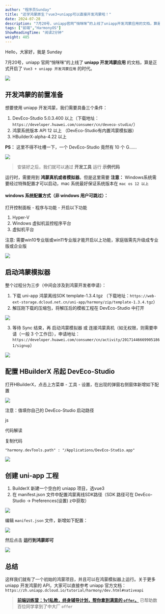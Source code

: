 ```yaml
---
author: "程序员Sunday"
title: "还学鸿蒙原生？vue3+uniapp可以直接开发鸿蒙啦！"
date: 2024-07-28
description: "7月20号，uniapp官网“悄咪咪”的上线了uniapp开发鸿蒙应用的文档，算是正式开启了Vue3+uniapp开发鸿蒙应用的时代！"
tags: ["前端","HarmonyOS"]
ShowReadingTime: "阅读2分钟"
weight: 485
---
```

Hello，大家好，我是 Sunday

7月20号，uniapp 官网“悄咪咪”的上线了 **uniapp 开发鸿蒙应用** 的文档，算是正式开启了 `Vue3 + uniapp 开发鸿蒙应用` 的时代。

![](https://p9-xtjj-sign.byteimg.com/tos-cn-i-73owjymdk6/6e22b98abd4147628241ef01084e367f~tplv-73owjymdk6-jj-mark-v1:0:0:0:0:5o6Y6YeR5oqA5pyv56S-5Yy6IEAg56iL5bqP5ZGYU3VuZGF5:q75.awebp?rk3s=f64ab15b&x-expires=1727589473&x-signature=QpOWJGNg8WyrDMLKx29sruyOpmw%3D)

开发鸿蒙的前置准备
---------

想要使用 uniapp 开发鸿蒙，我们需要具备三个条件：

1.  DevEco-Studio 5.0.3.400 以上（下载地址：`https://developer.huawei.com/consumer/cn/deveco-studio/`）
2.  鸿蒙系统版本 API 12 以上 （DevEco-Studio有内置鸿蒙模拟器）
3.  HBuilderX-alpha-4.22 以上

**PS：** 这里不得不吐槽一下，一个 DevEco-Studio 竟然有 10 个 G......

![](https://p9-xtjj-sign.byteimg.com/tos-cn-i-73owjymdk6/14f28cfaf9f645a7a5b3a5625f6bdef7~tplv-73owjymdk6-jj-mark-v1:0:0:0:0:5o6Y6YeR5oqA5pyv56S-5Yy6IEAg56iL5bqP5ZGYU3VuZGF5:q75.awebp?rk3s=f64ab15b&x-expires=1727589473&x-signature=KaX20ym45qBeRWb8griyWzU6RWA%3D)

> 安装好之后，我们就可以通过 **开发工具** 运行 **示例代码**

运行时，需要用到 **鸿蒙真机或者模拟器**。但是这里需要 **注意：** Windows系统需要经过特殊配置才可以启动，mac 系统最好保证系统版本在 `mac os 12 以上`

#### windows 系统配置方式（非 windows 用户可跳过）：

打开控制面板 - 程序与功能 - 开启以下功能

1.  Hyper-V
2.  Windows 虚拟机监控程序平台
3.  虚拟机平台

注意: 需要win10专业版或win11专业版才能开启以上功能，家庭版需先升级成专业版或企业版

![](https://p9-xtjj-sign.byteimg.com/tos-cn-i-73owjymdk6/aa903a43d8974748b09074aba03e371b~tplv-73owjymdk6-jj-mark-v1:0:0:0:0:5o6Y6YeR5oqA5pyv56S-5Yy6IEAg56iL5bqP5ZGYU3VuZGF5:q75.awebp?rk3s=f64ab15b&x-expires=1727589473&x-signature=K0eASiZ1NfOTijLLxGXg4%2Bt6noM%3D)

启动鸿蒙模拟器
-------

整个过程分为三步（中间会涉及到鸿蒙开发者申请）：

1.  下载 uni-app 鸿蒙离线SDK template-1.3.4.tgz （下载地址：`https://web-ext-storage.dcloud.net.cn/uni-app/harmony/zip/template-1.3.4.tgz`）
2.  解压刚下载的压缩包，将解压后的模板工程在 DevEco-Studio 中打开

![](https://p9-xtjj-sign.byteimg.com/tos-cn-i-73owjymdk6/76eddfb09d04417c9ef9db3ae1a3e767~tplv-73owjymdk6-jj-mark-v1:0:0:0:0:5o6Y6YeR5oqA5pyv56S-5Yy6IEAg56iL5bqP5ZGYU3VuZGF5:q75.awebp?rk3s=f64ab15b&x-expires=1727589473&x-signature=%2FUtrQQm%2BORaMmfG53KxkwoV1S5g%3D)

3.  等待 Sync 结束，再 启动鸿蒙模拟器 或 连接鸿蒙真机（如无权限，则需要申请（一般 3 个工作日），申请地址：`https://developer.huawei.com/consumer/cn/activity/201714466699051861/signup`）

![](https://p9-xtjj-sign.byteimg.com/tos-cn-i-73owjymdk6/cc35d41ba9814642af74a035cf50c4aa~tplv-73owjymdk6-jj-mark-v1:0:0:0:0:5o6Y6YeR5oqA5pyv56S-5Yy6IEAg56iL5bqP5ZGYU3VuZGF5:q75.awebp?rk3s=f64ab15b&x-expires=1727589473&x-signature=hvHubjVe4jOpkGht4%2BBdwGg7jjU%3D)

配置 HBuilderX 吊起 DevEco-Studio
-----------------------------

打开HBuilderX，点击上方菜单 - 工具 - 设置，在出现的弹窗右侧窗体新增如下配置

![](https://p9-xtjj-sign.byteimg.com/tos-cn-i-73owjymdk6/cf7b84658edf42a4a371e768d0f2ea90~tplv-73owjymdk6-jj-mark-v1:0:0:0:0:5o6Y6YeR5oqA5pyv56S-5Yy6IEAg56iL5bqP5ZGYU3VuZGF5:q75.awebp?rk3s=f64ab15b&x-expires=1727589473&x-signature=XjDqWmfLbUWR2OT%2Fx%2Fi6Ok%2FKeoM%3D)

注意：值填你自己的 DevEco-Studio 启动路径

js

 代码解读

复制代码

`"harmony.devTools.path" : "/Applications/DevEco-Studio.app"`

![](https://p9-xtjj-sign.byteimg.com/tos-cn-i-73owjymdk6/14163e6eb9c74cda8c353efc00ff7798~tplv-73owjymdk6-jj-mark-v1:0:0:0:0:5o6Y6YeR5oqA5pyv56S-5Yy6IEAg56iL5bqP5ZGYU3VuZGF5:q75.awebp?rk3s=f64ab15b&x-expires=1727589473&x-signature=VqeOIPMS6eJt1BnWm8wt5iTUkvQ%3D)

创建 uni-app 工程
-------------

1.  BuilderX 新建一个空白的 uniapp 项目，选vue3
2.  在 manifest.json 文件中配置鸿蒙离线SDK路径（SDK 路径可在 DevEco-Studio -> Preferences(设置) z中获取）

![](https://p9-xtjj-sign.byteimg.com/tos-cn-i-73owjymdk6/b3c69753ecea47898d1243894c8f59f7~tplv-73owjymdk6-jj-mark-v1:0:0:0:0:5o6Y6YeR5oqA5pyv56S-5Yy6IEAg56iL5bqP5ZGYU3VuZGF5:q75.awebp?rk3s=f64ab15b&x-expires=1727589473&x-signature=zqBqcD5EdgXhkxBK7qXNF4lJStE%3D)

编辑 `manifest.json` 文件，新增如下配置：

![](https://p9-xtjj-sign.byteimg.com/tos-cn-i-73owjymdk6/28299a57744d4880b20a9a7628f104dc~tplv-73owjymdk6-jj-mark-v1:0:0:0:0:5o6Y6YeR5oqA5pyv56S-5Yy6IEAg56iL5bqP5ZGYU3VuZGF5:q75.awebp?rk3s=f64ab15b&x-expires=1727589473&x-signature=uv9c3RjOK9bLSqaT85tkWl%2BnWJM%3D)

然后点击 **运行到鸿蒙即可**

![](https://p9-xtjj-sign.byteimg.com/tos-cn-i-73owjymdk6/126c3e259edc4392beba22a6cc4f7596~tplv-73owjymdk6-jj-mark-v1:0:0:0:0:5o6Y6YeR5oqA5pyv56S-5Yy6IEAg56iL5bqP5ZGYU3VuZGF5:q75.awebp?rk3s=f64ab15b&x-expires=1727589473&x-signature=%2FWuBiHRYltymtT7%2FWSCEvROdC8g%3D)

总结
--

这样我们就有了一个初始的鸿蒙项目，并且可以在鸿蒙模拟器上运行。关于更多 uniapp 开发鸿蒙的 API，大家可以直接参考 uniapp 官方文档：`https://zh.uniapp.dcloud.io/tutorial/harmony/dev.html#nativeapi`

> **[前端训练营：1v1私教，终身辅导计划，帮你拿到满意的 `offer`。](https://link.juejin.cn?target=https%3A%2F%2Fmp.weixin.qq.com%2Fs%3F__biz%3DMzkxNjUxMDg4Ng%3D%3D%26mid%3D2247492977%26idx%3D1%26sn%3Ddcc0d797efdcdbb21ac50e183f5960c4%26chksm%3Dc14c64b8f63bedaebfa149533984870ee9e8d9eeb8f493af39030a6571399682a2ec171f8b08%26token%3D292319748%26lang%3Dzh_CN%23rd "https://mp.weixin.qq.com/s?__biz=MzkxNjUxMDg4Ng==&mid=2247492977&idx=1&sn=dcc0d797efdcdbb21ac50e183f5960c4&chksm=c14c64b8f63bedaebfa149533984870ee9e8d9eeb8f493af39030a6571399682a2ec171f8b08&token=292319748&lang=zh_CN#rd")** 已帮助数百位同学拿到了中大厂 `offer`